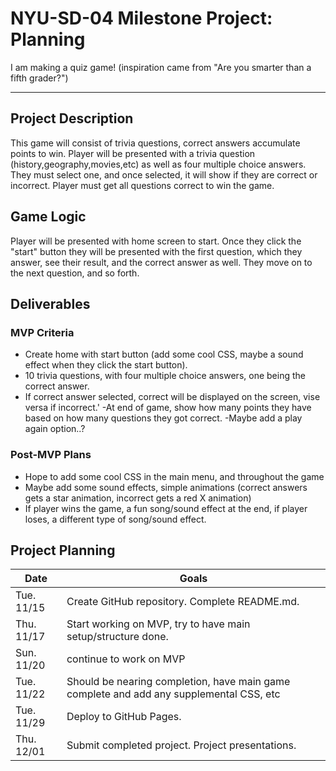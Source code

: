 # NYU-SD-04 Milestone Project: Planning

I am making a quiz game! (inspiration came from "Are you smarter than a fifth grader?") 

--------

## Project Description

This game will consist of trivia questions, correct answers accumulate points to win. Player will be presented with a trivia question (history,geography,movies,etc) as well as four multiple choice answers. They must select one, and once selected, it will show if they are correct or incorrect. Player must get all questions correct to win the game.

## Game Logic
Player will be presented with home screen to start. Once they click the "start" button they will be presented with the first question, which they answer, see their result, and the correct answer as well. They move on to the next question, and so forth. 

## Deliverables

### MVP Criteria

- Create home with start button (add some cool CSS, maybe a sound effect when they click the start button).
- 10 trivia questions, with four multiple choice answers, one being the correct answer.
- If correct answer selected, correct will be displayed on the screen, vise versa if incorrect.'
-At end of game, show how many points they have based on how many questions they got correct.
-Maybe add a play again option..?

### Post-MVP Plans

- Hope to add some cool CSS in the main menu, and throughout the game
- Maybe add some sound effects, simple animations (correct answers gets a star animation, incorrect gets a red X animation)
- If player wins the game, a fun song/sound effect at the end, if player loses, a different type of song/sound effect.

## Project Planning

| Date | Goals |
| ---- | ----- |
| Tue. 11/15 | Create GitHub repository. Complete README.md. |
| Thu. 11/17 | Start working on MVP, try to have main setup/structure done.
| Sun. 11/20 | continue to work on MVP
| Tue. 11/22 | Should be nearing completion, have main game complete and add any supplemental CSS, etc
| Tue. 11/29 | Deploy to GitHub Pages. |
| Thu. 12/01 | Submit completed project. Project presentations. |